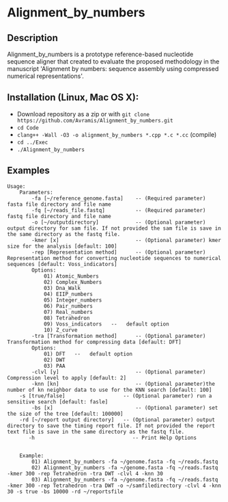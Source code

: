 # Alignment_by_numbers

## Description
Alignment_by_numbers is a prototype reference-based nucleotide sequence aligner that created to evaluate the
proposed methodology in the manuscript 'Alignment by numbers: sequence assembly using compressed numerical representations'.

## Installation (Linux, Mac OS X):
- Download repository as a zip or with `git clone https://github.com/Avramis/Alignment_by_numbers.git`  
- `cd Code`  
- `clang++ -Wall -O3 -o alignment_by_numbers *.cpp *.c *.cc` (compile)  
- `cd ../Exec`  
- `./Alignment_by_numbers`  

## Examples
```
Usage:
    Parameters:
        -fa [~/reference_genome.fasta]    -- (Required parameter) fasta file directory and file name
        -fq [~/reads_file.fastq]          -- (Required parameter) fastq file directory and file name
        -o [~/outputdirectory]            -- (Optional parameter) output directory for sam file. If not provided the sam file is save in the same directory as the fastq file.
        -kmer [x]                         -- (Optional parameter) kmer size for the analysis [default: 100]
        -rep [Representation method]      -- (Optional parameter) Representation method for converting nucleotide sequences to numerical sequences [default: Voss_indicators]
        Options:
            01) Atomic_Numbers
            02) Complex_Numbers
            03) Dna_Walk
            04) EIIP_numbers
            05) Integer_numbers
            06) Pair_numbers
            07) Real_numbers
            08) Tetrahedron
            09) Voss_indicators   --   default option
            10) Z_curve
        -tra [Transformation method]      -- (Optional parameter) Transformation method for compressing data [default: DFT]
        Options:
            01) DFT   --   default option
            02) DWT
            03) PAA
        -clvl [y]                         -- (Optional parameter) Compression level to apply [default: 2]
        -knn [kn]                         -- (Optional parameter)the number of kn neighbor data to use for the KNN search [default: 100]
	-s [true/false]                   -- (Optional parameter) run a sensitive search [default: fasle]
		-bs [x]                           -- (Optional parameter) set the size of the tree [default: 100000]
	-rd [~/report output directory]   -- (Optional parameter) output directory to save the timing report file. If not provided the report text file is save in the same directory as the fastq file.
       -h                                -- Print Help Options


    Example:
        01) Alignment_by_numbers -fa ~/genome.fasta -fq ~/reads.fastq
        02) Alignment_by_numbers -fa ~/genome.fasta -fq ~/reads.fastq -kmer 300 -rep Tetrahedron -tra DWT -clvl 4 -knn 30
        03) Alignment_by_numbers -fa ~/genome.fasta -fq ~/reads.fastq -kmer 300 -rep Tetrahedron -tra DWT -o ~/samfiledirectory -clvl 4 -knn 30 -s true -bs 10000 -rd ~/reportsfile
```
